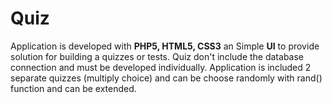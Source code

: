 # Quiz

Application is developed with **PHP5, HTML5, CSS3** an Simple **UI** to provide solution for building a quizzes or tests. Quiz don't include the database connection and must be developed individually. Application is included 2 separate quizzes (multiply choice) and can be choose randomly with rand() function and can be extended.

